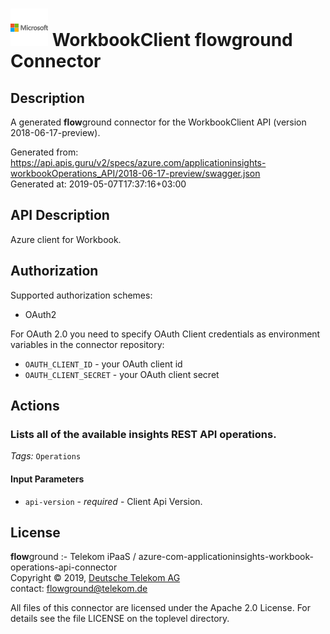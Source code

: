 # ![LOGO](logo.png) WorkbookClient **flow**ground Connector

## Description

A generated **flow**ground connector for the WorkbookClient API (version 2018-06-17-preview).

Generated from: https://api.apis.guru/v2/specs/azure.com/applicationinsights-workbookOperations_API/2018-06-17-preview/swagger.json<br/>
Generated at: 2019-05-07T17:37:16+03:00

## API Description

Azure client for Workbook.

## Authorization

Supported authorization schemes:
- OAuth2

For OAuth 2.0 you need to specify OAuth Client credentials as environment variables in the connector repository:
* `OAUTH_CLIENT_ID` - your OAuth client id
* `OAUTH_CLIENT_SECRET` - your OAuth client secret

## Actions

### Lists all of the available insights REST API operations.

*Tags:* `Operations`

#### Input Parameters
* `api-version` - _required_ - Client Api Version.

## License

**flow**ground :- Telekom iPaaS / azure-com-applicationinsights-workbook-operations-api-connector<br/>
Copyright © 2019, [Deutsche Telekom AG](https://www.telekom.de)<br/>
contact: flowground@telekom.de

All files of this connector are licensed under the Apache 2.0 License. For details
see the file LICENSE on the toplevel directory.
